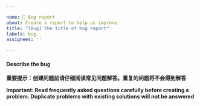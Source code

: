 ```yaml
---

name: 🐞 Bug report
about: Create a report to help us improve
title: "[Bug] the title of bug report"
labels: bug
assignees: ''

---
```


#### Describe the bug

**重要提示：创建问题前请仔细阅读常见问题解答。重复的问题将不会得到解答**

**Important: Read frequently asked questions carefully before creating a problem. Duplicate problems with existing solutions will not be answered**